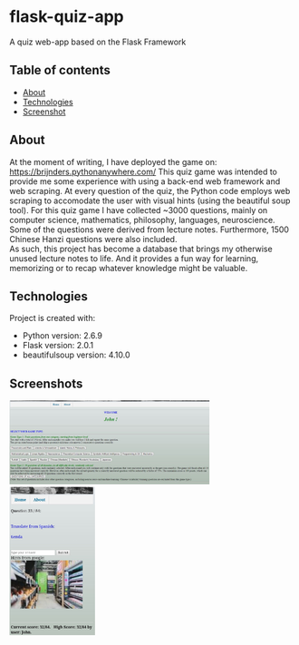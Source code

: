 # flask-quiz-app
A quiz web-app based on the Flask Framework

## Table of contents
* [About](#about)
* [Technologies](#Technologies)
* [Screenshot](#screenshot)

## About
At the moment of writing, I have deployed the game on: https://brijnders.pythonanywhere.com/
This quiz game was intended to provide me some experience with using a back-end web framework and web scraping. 
At every question of the quiz, the Python code employs web scraping to accomodate the user with visual hints (using the beautiful soup tool). 
For this quiz game I have collected ~3000 questions, mainly on computer science, mathematics, philosophy, languages, neuroscience. 
Some of the questions were derived from lecture notes. Furthermore, 1500 Chinese Hanzi questions were also included.  
As such, this project has become a database that brings my otherwise unused lecture notes to life. 
And it provides a fun way for learning, memorizing or to recap whatever knowledge might be valuable. 

## Technologies
Project is created with:
* Python version: 2.6.9
* Flask version: 2.0.1
* beautifulsoup version: 4.10.0

## Screenshots
<img src="screenshots/selection_screen.jpg" width=70% height=70%>
<img src="screenshots/question.jpg" width=30% height=30%>
